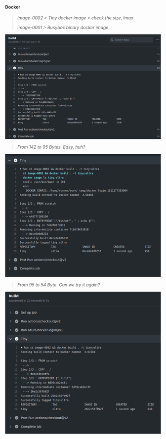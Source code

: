 #### Docker

> _image-0002 > Tiny docker image_ < _check the size, lmao_
>
> _image-0001 > Busybox binary docker image_


[![Site]( _site/assets/img/ultra_tiny_docker.png )](https://wryyyyyyyy.github.com/docker)

>
> _From 142 to 95 Bytes. Easy, huh?_
>

[![Site]( _site/assets/img/more_tiny_docker.png )](https://wryyyyyyyy.github.com/docker)

>
> _From 95 to 54 Byte. Can we try it again?_
>

[![Site]( _site/assets/img/54byte.png )](https://wryyyyyyyy.github.com/docker)

